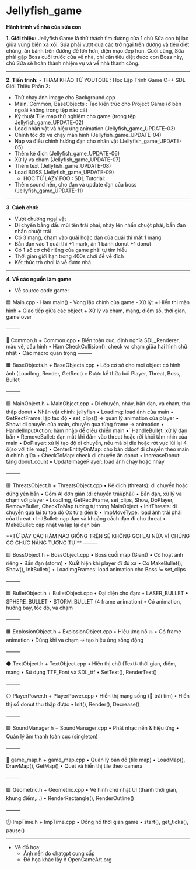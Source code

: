 
# Jellyfish_game

**Hành trình về nhà của sứa con**

**1. Giới thiệu:**
   Jellyfish Game là thử thách tìm đường của 1 chú Sứa con bị lạc giữa vùng biển xa xôi. Sứa phải vượt qua các trở ngại trên đường và tiêu diệt chúng, ăn bánh trên đường để lớn hơn, diện mạo đẹp hơn. Cuối cùng, Sứa phải gặp Boss cuối trước cửa về nhà, chỉ cần tiêu diệt đươc con Boss này, chú Sứa sẽ hoàn thành nhiệm vụ và về nhà thành công.
   _________________
**2. Tiến trình:**
    - THAM KHẢO TỪ YOUTOBE : Học Lập Trình Game C++ SDL Giới Thiệu Phần 2:
  + Thử chạy ảnh image cho Background.cpp
  + Main, Common, BaseObjects : Tạo kiến trúc cho Project Game (ở bên ngoài không trong tệp nào cả)
  + Kỹ thuật Tile map thử nghiệm cho game (trong tệp Jellyfish_game_UPDATE-02)
  + Load nhân vật và hiệu ứng animation (Jellyfish_game_UPDATE-03)
  + Chỉnh tốc độ và chạy màn hình (Jellyfish_game_UPDATE-04)
  + Nạp và điều chỉnh hướng đạn cho nhân vật (Jellyfish_game_UPDATE-05)
  + Thêm kẻ địch (Jellyfish_game_UPDATE-06)
  + Xử lý va chạm (Jellyfish_game_UPDATE-07)
  + Thêm text (Jellyfish_game_UPDATE-08)
  + Load BOSS (Jellyfish_game_UPDATE-09)
    - HỌC TỪ LAZY FOO : SDL Tutorial:
  + Thêm sound nền, cho đạn và update đạn của boss (Jellyfish_game_UPDATE-11)
____________________
**3. Cách chơi:**
  - Vượt chướng ngại vật
  - Di chyển bằng dấu mũi tên trái phải, nhảy lên nhấn chuột phải, bắn đạn nhấn chuột trái
  - Có 3 mạng, chạm vào quái hoặc đạn của quái thì mất 1 mạng
  - Bắn đạn vào 1 quái thì +1 mark, ăn 1 bánh donut +1 donut
  - Có 1 số cơ chế riêng của game phải tự tìm hiểu
  - Thời gian giới hạn trong 400s chơi để về đích
  - Kết thúc trò chơi là về được nhà.
________________
**4. Về các nguồn làm game**
* Về source code game:

🟦 Main.cpp
	-	Hàm main()
	-	Vòng lặp chính của game
	-	Xử lý:
		+	Hiển thị màn hình
	   	+	Giao tiếp giữa các object
   		+	Xử lý va chạm, mạng, điểm số, thời gian, game over

⸻

🔸 Common.h + Common.cpp
	•	Biến toàn cục, định nghĩa SDL_Renderer, màu vẽ, cấu hình
	•	Hàm CheckCollision(): check va chạm giữa hai hình chữ nhật
   	•  Các macro quan trọng
⸻

🟧 BaseObjects.h + BaseObjects.cpp
	•	Lớp cơ sở cho mọi object có hình ảnh (LoadImg, Render, GetRect)
	•	Được kế thừa bởi Player, Threat, Boss, Bullet

⸻

🟩 MainObject.h + MainObject.cpp
   •	Di chuyển, nhảy, bắn đạn, va chạm, thu thập donut
   •    Nhân vật chính: jellyfish 
   •  LoadImg: load ảnh của main
   •  GetRectFrame: lập tạo độ
   •  set_clips() → quản lý animation của player
   •  Show: di chuyển của main, chuyển qua từng frame -> animation
   •  HandelInputAction: hàm nhập để điều khiển main
   •` HandleBullet: xử lý đạn bắn
   •  RemoveBullet: đạn mất khi đâm vào threat hoặc rời khỏi tầm nhìn của main
   •  DoPlayer: xử lý tạo độ di chuyển, nếu mà bị die hoặc rớt vực lùi lại 4 ô(so với tile map)
   •  CenterEntityOnMap: cho bản ddoof di chuyển theo main ở chính giữa
   •  CheckToMap: check di chuyển ăn donut
   •  IncreaseDonut: tăng donut_count
   •  UpdateImagePlayer: load ảnh chạy hoặc nhảy

⸻

🟥 ThreatsObject.h + ThreatsObject.cpp
	•	Kẻ địch (threats): di chuyển hoặc đứng yên bắn
	•	Gồm AI đơn giản (di chuyển trái/phải)
	•	Bắn đạn, xử lý va chạm với player
   •  LoadImg, GetRectFrame, set_clips, Show, DoPlayer, RemoveBullet, CheckToMap tương tự trong MainObject
   •  InitThreats: di chuyển qua lại từ tọa độ Ox từ a đến b
   •  ImpMoveType: load ảnh trái phải của threat
   •  InitBullet: nạp đạn và khoảng cách đạn đi cho threat
   •  MakeBullet: cập nhật và lặp lại đạn bắn

 **TỪ ĐÂY CÁC HÀM NÀO GIỐNG TRÊN SẼ KHÔNG GỌI LẠI NỮA VÌ CHÚNG CÓ CHỨC NĂNG TƯƠNG TỰ **
⸻

🟨 BossObject.h + BossObject.cpp
	•	Boss cuối map (Giant)
	•	Có hoạt ảnh riêng
	•	Bắn đạn (storm)
	•	Xuất hiện khi player đi đủ xa
	•	Có MakeBullet(), Show(), InitBullet()
   •  LoadImgFrames: load animation cho Boss != set_clips
 
⸻

🟦 BulletObject.h + BulletObject.cpp
	•	Đại diện cho đạn:
	•	LASER_BULLET
	•	SPHERE_BULLET
	•	STORM_BULLET (4 frame animation)
	•	Có animation, hướng bay, tốc độ, va chạm

⸻

🟫 ExplosionObject.h + ExplosionObject.cpp
	•	Hiệu ứng nổ 💥
	•	Có frame animation
	•	Dùng khi va chạm → tạo hiệu ứng sống động

⸻

⚫ TextObject.h + TextObject.cpp
	•	Hiển thị chữ (Text): thời gian, điểm, mạng
	•	Sử dụng TTF_Font và SDL_ttf
	•	SetText(), RenderText()

⸻

⚪ PlayerPower.h + PlayerPower.cpp
	•	Hiển thị mạng sống (💛 trái tim)
	•	Hiển thị số donut thu thập được
	•	Init(), Render(), Decrease()

⸻

🟪 SoundManager.h + SoundManager.cpp
	•	Phát nhạc nền & hiệu ứng
	•	Quản lý âm thanh toàn cục (singleton)

⸻

🔷 game_map.h + game_map.cpp
	•	Quản lý bản đồ (tile map)
	•	LoadMap(), DrawMap(), GetMap()
	•	Quét và hiển thị tile theo camera

⸻

🟩 Geometric.h + Geometric.cpp
	•	Vẽ hình chữ nhật UI (thanh thời gian, khung điểm,…)
	•	RenderRectangle(), RenderOutline()

⸻

🕐 ImpTime.h + ImpTime.cpp
	•	Đồng hồ thời gian game
	•	start(), get_ticks(), pause()
______

* Về đồ họa:
  - Ảnh nền do chatgpt cung cấp
  - Đồ họa khác lấy ở OpenGameArt.org
